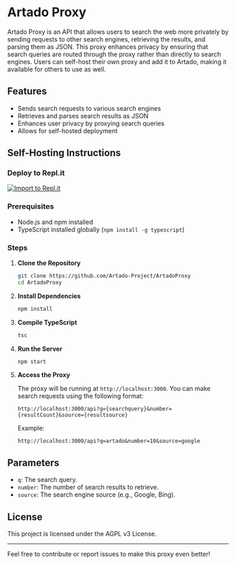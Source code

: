 # Artado Proxy

Artado Proxy is an API that allows users to search the web more privately by sending requests to other search engines, retrieving the results, and parsing them as JSON. This proxy enhances privacy by ensuring that search queries are routed through the proxy rather than directly to search engines. Users can self-host their own proxy and add it to Artado, making it available for others to use as well.

## Features

- Sends search requests to various search engines
- Retrieves and parses search results as JSON
- Enhances user privacy by proxying search queries
- Allows for self-hosted deployment

## Self-Hosting Instructions
### Deploy to Repl.it

[![Import to Repl.it](https://img.shields.io/website?color=044A10&down_message=Import%20to%20Replit&label=%20&logo=replit&up_message=Import%20to%20Replit&url=https%3A%2F%2Freplit.com)](https://replit.com/new/github/Artado-Project/ArtadoProxy)

<!--
### Deploy with Workers

[![Deploy with Workers](https://deploy.workers.cloudflare.com/button)](https://deploy.workers.cloudflare.com/?url=https://github.com/Artado-Project/ArtadoProxy)

### Deploy to Heroku

[![Deploy with Heroku](https://www.herokucdn.com/deploy/button.svg)](https://www.heroku.com/deploy?template=https://github.com/Artado-Project/ArtadoProxy)
-->
### Prerequisites

- Node.js and npm installed
- TypeScript installed globally (`npm install -g typescript`)

### Steps

1. **Clone the Repository**

   ```bash
   git clone https://github.com/Artado-Project/ArtadoProxy
   cd ArtadoProxy
   ```

2. **Install Dependencies**

   ```bash
   npm install
   ```

3. **Compile TypeScript**

   ```bash
   tsc
   ```

4. **Run the Server**

   ```bash
   npm start
   ```

5. **Access the Proxy**

   The proxy will be running at `http://localhost:3000`. You can make search requests using the following format:

   ```
   http://localhost:3000/api?q={searchquery}&number={resultCount}&source={resultsource}
   ```

   Example:

   ```
   http://localhost:3000/api?q=artado&number=10&source=google
   ```

## Parameters

- `q`: The search query.
- `number`: The number of search results to retrieve.
- `source`: The search engine source (e.g., Google, Bing).

## License

This project is licensed under the AGPL v3 License.

---

Feel free to contribute or report issues to make this proxy even better!
